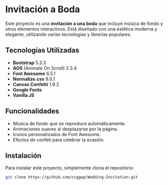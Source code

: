 # Invitación a Boda

Este proyecto es una **invitación a una boda** que incluye música de fondo y otros elementos interactivos. Está diseñado con una estética moderna y elegante, utilizando varias tecnologías y librerías populares.

## Tecnologías Utilizadas

- **Bootstrap** 5.3.3
- **AOS** (Animate On Scroll) 2.3.4
- **Font Awesome** 6.5.1
- **Normalize.css** 8.0.1
- **Canvas Confetti** 1.9.2
- **Google Fonts**
- **Vanilla JS**

## Funcionalidades

- Música de fondo que se reproduce automáticamente.
- Animaciones suaves al desplazarse por la página.
- Iconos personalizados de Font Awesome.
- Efectos de confeti para celebrar la ocasión.

## Instalación

Para instalar este proyecto, simplemente clona el repositorio:

```bash
git clone https://github.com/ccggwp/Wedding-Invitation.git
